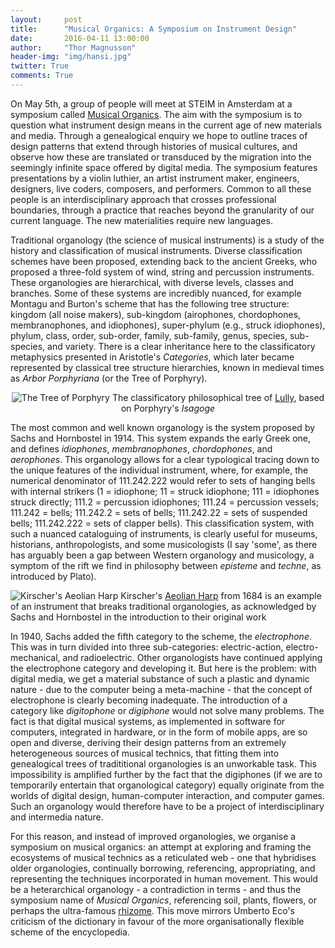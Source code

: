 ```yaml
---
layout:     post
title:      "Musical Organics: A Symposium on Instrument Design"
date:       2016-04-11 13:00:00
author:     "Thor Magnusson"
header-img: "img/hansi.jpg"
twitter: True
comments: True
---
```


<p>On May 5th, a group of people will meet at STEIM in Amsterdam at a symposium called <a href="http://www.sonicwriting.org/steim.html">Musical Organics</a>. The aim with the symposium is to question what instrument design means in the current age of new materials and media. Through a genealogical enquiry we hope to outline traces of design patterns that extend through histories of musical cultures, and observe how these are translated or transduced by the migration into the seemingly infinite space offered by digital media. The symposium features presentations by a violin luthier, an artist instrument maker, engineers, designers, live coders, composers, and performers. Common to all these people is an interdisciplinary approach that crosses professional boundaries, through a practice that reaches beyond the granularity of our current language. The new materialities require new languages.

<p>Traditional organology (the science of musical instruments) is a study of the history and classification of musical instruments. Diverse classification schemes have been proposed, extending back to the ancient Greeks, who proposed a three-fold system of wind, string and percussion instruments. These organologies are hierarchical, with diverse levels, classes and branches. Some of these systems are incredibly nuanced, for example Montagu and Burton's scheme that has the following tree structure: kingdom (all noise makers), sub-kingdom (airophones, chordophones, membranophones, and idiophones), super-phylum (e.g., struck idiophones), phylum, class, order, sub-order, family, sub-family, genus, species, sub-species, and variety. There is a clear inheritance here to the classificatory metaphysics presented in Aristotle's <i>Categories</i>, which later became represented by classical tree structure hierarchies, known in medieval times as <i>Arbor Porphyriana</i> (or the Tree of Porphyry).

<p><center><img src="{{ site.baseurl }}/img/arbor.jpg" alt="The Tree of Porphyry">
<span class="caption text-muted">The classificatory philosophical tree of <a href="https://commons.wikimedia.org/wiki/File%3AArborLulle.jpg">Lully</a>, based on Porphyry's <i>Isagoge</i></span></center>

<p>The most common and well known organology is the system proposed by Sachs and Hornbostel in 1914. This system expands the early Greek one, and defines <i>idiophones</i>, <i>membranophones</i>, <i>chordophones</i>, and <i>aerophones</i>. This organology allows for a clear typological tracing down to the unique features of the individual instrument, where, for example, the numerical denominator of 111.242.222 would refer to sets of hanging bells with internal strikers (1 = idiophone; 11 = struck idiophone; 111 = idiophones struck directly; 111.2 = percussion idiophones; 111.24 = percussion vessels; 111.242 = bells; 111.242.2 = sets of bells; 111.242.22 = sets of suspended bells; 111.242.222 = sets of clapper bells). This classification system, with such a nuanced cataloguing of instruments, is clearly useful for museums, historians, anthropologists, and some musicologists (I say 'some', as there has arguably been a gap between Western organology and musicology, a symptom of the rift we find in philosophy between <i>episteme</i> and <i>techne</i>, as introduced by Plato). 

<p><img src="{{ site.baseurl }}/img/kirscher.jpg" alt="Kirscher's Aeolian Harp">
<span class="caption text-muted">Kirscher's <a href="https://commons.wikimedia.org/wiki/File:Fotothek_df_tg_0008349_Akustik_%5E_Schall_%5E_Harfe_%5E_Aeolsharfe_%5E_Windharfe_%5E_Musikinstrument_%5E_Saiteninst.jpg">Aeolian Harp</a> from 1684 is an example of an instrument that breaks traditional organologies, as acknowledged by Sachs and Hornbostel in the introduction to their original work</span>

<p>In 1940, Sachs added the fifth category to the scheme, the <i>electrophone</i>. This was in turn divided into three sub-categories: electric-action, electro-mechanical, and radioelectric. Other organologists have continued applying the electrophone category and developing it. But here is the problem: with digital media, we get a material substance of such a plastic and dynamic nature - due to the computer being a meta-machine - that the concept of electrophone is clearly becoming inadequate. The introduction of a category like <i>digitophone</i> or <i>digiphone</i> would not solve many problems. The fact is that digital musical systems, as implemented in software for computers, integrated in hardware, or in the form of mobile apps, are so open and diverse, deriving their design patterns from an extremely heterogeneous sources of musical technics, that fitting them into genealogical trees of tradititional organologies is an unworkable task. This impossibility is amplified further by the fact that the digiphones (if we are to temporarily entertain that organological category) equally originate from the worlds of digital design, human-computer interaction, and computer games. Such an organology would therefore have to be a project of interdisciplinary and intermedia nature.

<p>For this reason, and instead of improved organologies, we organise a symposium on musical organics: an attempt at exploring and framing the ecosystems of musical technics as a reticulated web - one that hybridises older organologies, continually borrowing, referencing, appropriating, and representing the techniques incorporated in human movement. This would be a heterarchical organology - a contradiction in terms - and thus the symposium name of <i>Musical Organics</i>, referencing soil, plants, flowers, or perhaps the ultra-famous <a href="https://www.youtube.com/watch?v=gnteiRO-XfU">rhizome</a>. This move mirrors Umberto Eco's criticism of the dictionary in favour of the more organisationally flexible scheme of the encyclopedia.



